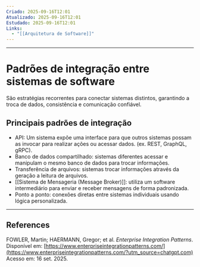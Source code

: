 ```yaml
---
Criado: 2025-09-16T12:01
Atualizado: 2025-09-16T12:01
Estudado: 2025-09-16T12:01
Links:
  - "[[Arquitetura de Software]]"
---
```

---
# Padrões de integração entre sistemas de software

São estratégias recorrentes para conectar sistemas distintos, garantindo a troca de dados, consistência e comunicação confiável.

## Principais padrões de integração

- API: Um sistema expõe uma interface para que outros sistemas possam as invocar para realizar ações ou acessar dados. (ex. REST, GraphQL, gRPC).
- Banco de dados compartilhado: sistemas diferentes acessar e manipulam o mesmo banco de dados para trocar informações.
- Transferência de arquivos: sistemas trocar informações através da geração a leitura de arquivos.
- [[Sistema de Mensageria (Message Broker)]]: utiliza um software intermediário para enviar e receber mensagens de forma padronizada.
- Ponto a ponto: conexões diretas entre sistemas individuais usando lógica personalizada.


---
## References

FOWLER, Martin; HAERMANN, Gregor; et al. _Enterprise Integration Patterns_. Disponível em: [https://www.enterpriseintegrationpatterns.com/](https://www.enterpriseintegrationpatterns.com/?utm_source=chatgpt.com) Acesso em: 16 set. 2025.